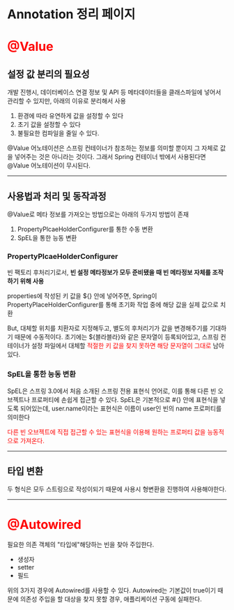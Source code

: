 # Annotation 정리 페이지
# <span style="color:red">**@Value**</span>
## 설정 값 분리의 필요성
개발 진행시, 데이터베이스 연결 정보 및 API 등 메타데이터들을 클래스파일에 넣어서 관리할 수 있지만, 아래의 이유로 분리해서 사용
1. 환경에 따라 유연하게 값을 설정할 수 있다
2. 초기 값을 설정할 수 있다
3. 불필요한 컴파일을 줄일 수 있다.

@Value 어노테이션은 스프링 컨테이너가 참조하는 정보를 의미할 뿐이지 그 자체로 값을 넣어주는 것은 아니라는 것이다. 그래서 Spring 컨테이너 밖에서 사용된다면 @Value 어노테이션이 무시된다.

---
## 사용법과 처리 및 동작과정
@Value로 메타 정보를 가져오는 방법으로는 아래의 두가지 방법이 존재
1. PropertyPlcaeHolderConfigurer를 통한 수동 변환
2. SpEL을 통한 능동 변환

### PropertyPlcaeHolderConfigurer
빈 팩토리 후처리기로서, **빈 설정 메타정보가 모두 준비됐을 때 빈 메타정보 자체를 조작하기 위해 사용**

properties에 작성된 키 값을 ${} 안에 넣어주면, Spring이 PropertyPlaceHolderConfigurer를 통해 초기화 작업 중에 해당 값을 실제 값으로 치환

But, 대체할 위치를 치환자로 지정해두고, 별도의 후처리기가 값을 변경해주기를 기대하기 때문에 수동적이다.
초기에는 ${블라블라}와 같은 문자열이 등록되어있고, 스프링 컨테이너가 설정 파일에서 대체할 <span style="color:red">적절한 키 값을 찾지 못하면 해당 문자열이 그대로</span> 남아있다.

### SpEL을 통한 능동 변환
SpEL은 스프링 3.0에서 처음 소개된 스프링 전용 표현식 언어로, 이를 통해 다른 빈 오브젝트나 프로퍼티에 손쉽게 접근할 수 있다.
SpEL은 기본적으로 #{} 안에 표현식을 넣도록 되어있는데, user.name이라는 표현식은 이름이 user인 빈의 name 프로퍼티를 의미한다

<span style="color:red">다른 빈 오브젝트에 직접 접근할 수 있는 표현식을 이용해 원하는 프로퍼티 값을 능동적으로 가져온다.</span>

---

## 타입 변환
두 형식은 모두 스트링으로 작성이되기 때문에 사용시 형변환을 진행하여 사용해야한다.

---

# <span style="color:red">**@Autowired**</span>
필요한 의존 객체의 "타입에"해당하는 빈을 찾아 주입한다.
- 생성자
- setter
- 필드

위의 3가지 경우에 Autowired를 사용할 수 있다. 
Autowired는 기본값이 true이기 때문에 의존성 주입을 할 대상을 찾지 못할 경우, 애플리케이션 구동에 실패한다.

